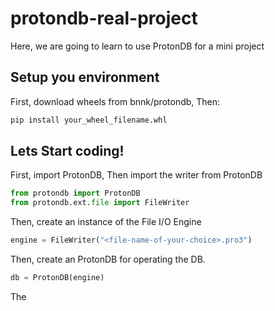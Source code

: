 # protondb-real-project
Here, we are going to learn to use ProtonDB for a mini project
## Setup you environment
First, download wheels from bnnk/protondb, Then:
```bash
pip install your_wheel_filename.whl
```
## Lets Start coding!

First, import ProtonDB, Then import the writer from ProtonDB
```python
from protondb import ProtonDB
from protondb.ext.file import FileWriter
```
Then, create an instance of the File I/O Engine
```python
engine = FileWriter("<file-name-of-your-choice>.pro3")
```
Then, create an ProtonDB for operating the DB.
```python
db = ProtonDB(engine)
```
The

